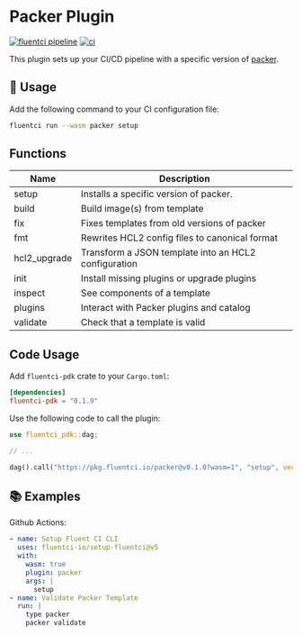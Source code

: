 # Packer Plugin

[![fluentci pipeline](https://shield.fluentci.io/x/packer)](https://pkg.fluentci.io/packer)
[![ci](https://github.com/fluentci-io/packer-plugin/actions/workflows/ci.yml/badge.svg)](https://github.com/fluentci-io/packer-plugin/actions/workflows/ci.yml)

This plugin sets up your CI/CD pipeline with a specific version of [packer](https://www.packer.io/).

## 🚀 Usage

Add the following command to your CI configuration file:

```bash
fluentci run --wasm packer setup
```

## Functions

| Name         | Description                                          |
| ------------ | ---------------------------------------------------- |
| setup        | Installs a specific version of packer.               |
| build        | Build image(s) from template                         |
| fix          | Fixes templates from old versions of packer          |
| fmt          | Rewrites HCL2 config files to canonical format       |
| hcl2_upgrade | Transform a JSON template into an HCL2 configuration |
| init         | Install missing plugins or upgrade plugins           |
| inspect      | See components of a template                         |
| plugins      | Interact with Packer plugins and catalog             |
| validate     | Check that a template is valid                       |

## Code Usage

Add `fluentci-pdk` crate to your `Cargo.toml`:

```toml
[dependencies]
fluentci-pdk = "0.1.9"
```

Use the following code to call the plugin:

```rust
use fluentci_pdk::dag;

// ...

dag().call("https://pkg.fluentci.io/packer@v0.1.0?wasm=1", "setup", vec!["latest"])?;
```

## 📚 Examples

Github Actions:

```yaml
- name: Setup Fluent CI CLI
  uses: fluentci-io/setup-fluentci@v5
  with:
    wasm: true
    plugin: packer
    args: |
      setup
- name: Validate Packer Template
  run: |
    type packer
    packer validate
```
